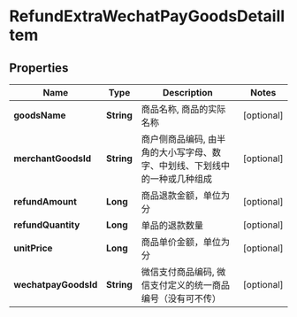 
# RefundExtraWechatPayGoodsDetailItem

## Properties
Name | Type | Description | Notes
------------ | ------------- | ------------- | -------------
**goodsName** | **String** | 商品名称, 商品的实际名称 |  [optional]
**merchantGoodsId** | **String** | 商户侧商品编码, 由半角的大小写字母、数字、中划线、下划线中的一种或几种组成 |  [optional]
**refundAmount** | **Long** | 商品退款金额，单位为分 |  [optional]
**refundQuantity** | **Long** |  单品的退款数量 |  [optional]
**unitPrice** | **Long** | 商品单价金额，单位为分 |  [optional]
**wechatpayGoodsId** | **String** | 微信支付商品编码, 微信支付定义的统一商品编号（没有可不传） |  [optional]



